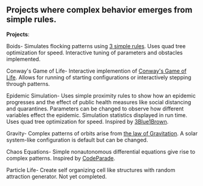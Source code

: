 ## Projects where complex behavior emerges from simple rules.


**Projects**:

  Boids- Simulates flocking patterns using [3 simple rules](https://cs.stanford.edu/people/eroberts/courses/soco/projects/2008-09/modeling-natural-systems/boids.html). Uses quad tree optimization for speed. Interactive tuning of parameters and obstacles implemented.
  
  Conway's Game of Life- Interactive implemention of [Conway's Game of Life](http://pi.math.cornell.edu/~lipa/mec/lesson6.html). Allows for running of starting configurations or interactively stepping through patterns.
  
  Epidemic Simulation- Uses simple proximity rules to show how an epidemic progresses and the effect of public health measures like social distancing and quarantines. Parameters can be changed to observe how different variables effect the epidemic. Simulation statistics displayed in run time. Uses quad tree optimization for speed. Inspired by [3Blue1Brown](https://www.youtube.com/watch?v=gxAaO2rsdIs).
  
  Gravity- Complex patterns of orbits arise from [the law of Gravitation](https://en.wikipedia.org/wiki/Newton%27s_law_of_universal_gravitation). A solar system-like configuration is default but can be changed.
  
  Chaos Equations- Simple nonautonomous differential equations give rise to complex patterns. Inspired by [CodeParade](https://www.youtube.com/watch?v=fDSIRXmnVvk).
  
  Particle Life- Create self organizing cell like structures with random attraction generator. Not yet completed.
  

